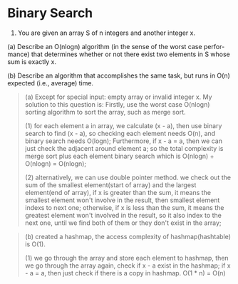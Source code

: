 # Binary Search

1. You are given an array S of n integers and another integer x.

(a) Describe an O(nlogn) algorithm (in the sense of the worst case perfor- mance) that determines whether or not there exist two elements in S whose sum is exactly x.

(b) Describe an algorithm that accomplishes the same task, but runs in O(n) expected (i.e., average) time.

>(a) Except for special input: empty array or invalid integer x. My solution to this question is: Firstly, use the worst case O(nlogn) sorting algorithm to sort the array, such as merge sort. 
>
>(1) for each element a in array, we calculate (x - a), then use binary search to find (x - a), so checking each element needs O(n), and binary search needs O(logn); Furthermore, if x - a = a, then we can just check the adjacent around element a; so the total complexity is merge sort plus each element binary search which is O(nlogn) + O(nlogn) = O(nlogn);
>
>(2) alternatively, we can use double pointer method. we check out the sum of the smallest element(start of array) and the largest element(end of array), if x is greater than the sum, it means the smallest element won't involve in the result, then smallest element indexs to next one; otherwise, if x is less than the sum, it means the greatest element won't involved in the result, so it also index to the next one, until we find both of them or they don't exist in the array;

>(b) created a hashmap, the access complexity of hashmap(hashtable) is O(1).
>
>(1) we go through the array and store each element to hashmap, then we go through the array again, check if x - a exist in the hashmap; if x - a = a, then just check if there is a copy in hashmap. O(1 * n) = O(n)


